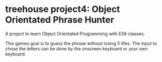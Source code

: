 # treehouse project4: Object Orientated Phrase Hunter

A project to learn Object Orientated Programming with ES6 classes.

This games goal is to guess the phrase without losing 5 lifes.
The input to chose the letters can be done by the onscreen keyboard or your own keyboard.

